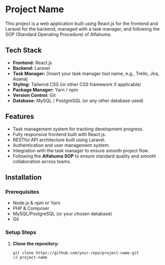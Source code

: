 # Project Name

This project is a web application built using React.js for the frontend and Laravel for the backend, managed with a task manager, and following the SOP (Standard Operating Procedure) of Alfahuma.

## Tech Stack

- **Frontend:** React.js
- **Backend:** Laravel
- **Task Manager:** [Insert your task manager tool name, e.g., Trello, Jira, Asana]
- **Styling:** Tailwind CSS (or other CSS framework if applicable)
- **Package Manager:** Yarn / npm
- **Version Control:** Git
- **Database:** MySQL / PostgreSQL (or any other database used)

## Features

- Task management system for tracking development progress.
- Fully responsive frontend built with React.js.
- RESTful API architecture built using Laravel.
- Authentication and user management system.
- Integration with the task manager to ensure smooth project flow.
- Following the **Alfahuma SOP** to ensure standard quality and smooth collaboration across teams.

## Installation

### Prerequisites

- Node.js & npm or Yarn
- PHP & Composer
- MySQL/PostgreSQL (or your chosen database)
- Git

### Setup Steps

1. **Clone the repository:**
   ```bash
   git clone https://github.com/your-repo/project-name.git
   cd project-name
   ```
